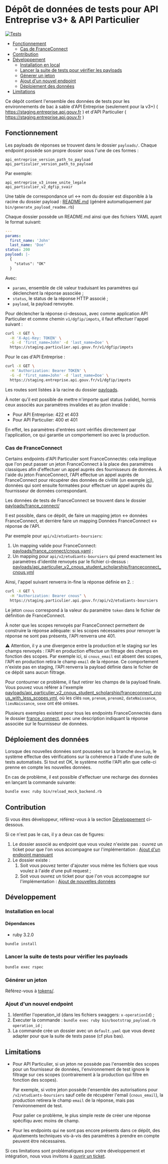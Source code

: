 # Dépôt de données de tests pour  API Entreprise v3+ & API Particulier

[![Tests](https://github.com/etalab/siade_staging_data/actions/workflows/tests.yml/badge.svg)](https://github.com/etalab/siade_staging_data/actions/workflows/tests.yml)

* [Fonctionnement](#fonctionnement)
  * [Cas de FranceConnect](#cas-de-franceconnect)
* [Contribution](#contribution)
* [Développement](#developpement)
  * [Installation en local](#installation-en-local)
  * [Lancer la suite de tests pour vérifier les payloads](#lancer-la-suite-de-tests-pour-vérifier-les-payloads)
  * [Génerer un jeton](#générer-un-jeton)
  * [Ajout d'un nouvel endpoint](#ajout-dun-nouvel-endpoint)
  * [Déploiement des données](#déploiement-des-données)
* [Limitations](#limitations)

Ce dépôt contient l'ensemble des données de tests pour les environnements de bac à sable d'API Entreprise (seulement pour la v3+)
( https://staging.entreprise.api.gouv.fr ) et d'API Particulier ( https://staging.entreprise.api.gouv.fr )

## Fonctionnement

Les payloads de réponses se trouvent dans le dossier `payloads/`.
Chaque endpoint possède son propre dossier sous l'une de ces formes :

```
api_entreprise_version_path_to_payload
api_particulier_version_path_to_payload
```

Par exemple:

```
api_entreprise_v3_insee_unite_legale
api_particulier_v2_dgfip_svair
```

Une table de correspondance url <-> nom du dossier est disponible à la racine du dossier payload : [README.md](./payloads/README.md) (généré automatiquement par `bin/generate_payload_readme.rb`)

Chaque dossier possède un README.md ainsi que des fichiers YAML ayant le format suivant:

```yaml
---
params:
  first_name: 'John'
  last_name: 'Doe'
status: 200
payload: |-
  {
    "status": "OK"
  }
```

Avec:

* `params`, ensemble de clé valeur traduisant les paramètres qui déclenchent la réponse associée ;
* `status`, le status de la réponse HTTP associé ;
* `payload`, la payload renvoyée.

Pour déclencher la réponse ci-dessous, avec comme application API Particulier et comme chemin `v1/dgfip/impots`, il faut effectuer l'appel suivant :

```sh
curl -X GET \
  -H 'X-Api-Key: TOKEN' \
  -G -d 'first_name=John' -d 'last_name=Doe' \
  https://staging.particulier.api.gouv.fr/v1/dgfip/impots
```

Pour le cas d'API Entreprise :

```sh
curl -X GET \
  -H 'Authorization: Bearer TOKEN' \
  -G -d 'first_name=John' -d 'last_name=Doe' \
  https://staging.entreprise.api.gouv.fr/v1/dgfip/impots
```

Les routes sont listées à la racine du dossier [payloads](./payloads).

À noter qu'il est possible de mettre n'importe quel status (valide), hormis ceux associés aux paramètres invalides et au jeton invalide :

* Pour API Entreprise: 422 et 403
* Pour API Particulier: 400 et 401

En effet, les paramètres d'entrées sont vérifiés directement par l'application,
ce qui garantie un comportement iso avec la production.

### Cas de FranceConnect

Certains endpoints d'API Particulier sont FranceConnectés: cela implique que l'on peut passer un jeton FranceConnect à la place des paramètres classiques afin d'effectuer un appel auprès des fournisseurs de données. À l'aide du jeton
FranceConnect, l'API effectue un appel auprès de FranceConnect pour récupérer des données de civilité (un exemple [ici](./payloads/france_connect/default.yaml)), données qui sont ensuite formatées pour effectuer un appel auprès du fournisseur de données correspondant.

Les données de tests de FranceConnect se trouvent dans le dossier [payloads/france_connect/](payloads/france_connect/)

Il est possible, dans ce dépôt, de faire un mapping jeton <-> données FranceConnect, et derrière faire un mapping Données FranceConnect <-> réponse de l'API.

Par exemple pour `api/v2/etudiants-boursiers`:

1. Un mapping valide pour FranceConnect: [payloads/france_connect/cnous.yaml](./payloads/france_connect/cnous.yaml) ;
2. Un mapping pour `api/v2/etudiants-boursiers` qui prend exactement les paramètres d'identité renvoyés par le fichier ci-dessus : [payloads/api_particulier_v2_cnous_student_scholarship/franceconnect_cnous.yml](./payloads/api_particulier_v2_cnous_student_scholarship/france_connect_cnous.yml)

Ainsi, l'appel suivant renverra in-fine la réponse définie en 2. :

```sh
curl -X GET \
  -H "Authorization: Bearer cnous" \
  https://staging.particulier.api.gouv.fr/api/v2/etudiants-boursiers
```

Le jeton `cnous` correspond à la valeur du paramètre `token` dans le fichier de définition de FranceConnect.

À noter que les scopes renvoyés par FranceConnect permettent de construire la réponse adéquate: si les scopes nécessaires pour renvoyer la réponse ne sont pas présents, l'API renverra une 401.

⚠️ Attention, il y a une divergence entre la production et le staging sur les champs renvoyés : l'API en production effectue un filtrage des champs en fonction des scopes. Par exemple ici, si `cnous_email` est absent des scopes, l'API en production retira le champ `email` de la réponse. Ce comportement n'existe pas en staging, l'API renverra la payload définie dans le fichier de ce dépôt sans aucun filtrage.

Pour contourner ce problème, il faut retirer les champs de la payload finale.
Vous pouvez vous référer à l'exemple [payloads/api_particulier_v2_cnous_student_scholarship/franceconnect_cnous_with_less_scopes.yml](./payloads/api_particulier_v2_cnous_student_scholarship/franceconnect_cnous_with_less_scopes.yml), où les clés `nom`, `prenom`, `prenom2`, `dateNaissance`, `lieuNaissance`, `sexe` ont été omises.

Plusieurs exemples existent pour tous les endpoints FranceConnectés dans le dossier [france_connect](./payloads/france_connect/), avec une description indiquant la réponse associée sur le fournisseur de données.

## Déploiement des données

Lorsque des nouvelles données sont poussées sur la branche `develop`, le système effectue des vérifications sur la cohérence à l'aide d'une suite de tests automatisés. Si tout est OK, le système notifie l'API afin que celle-ci prenne
en compte les nouvelles données.

En cas de problème, il est possible d'effectuer une recharge des données en lançant la commande suivante:

```sh
bundle exec ruby bin/reload_mock_backend.rb
```

## Contribution

Si vous êtes développeur, référez-vous à la section [Développement](#developpement) ci-dessous.

Si ce n'est pas le cas, il y a deux cas de figures:

1. Le dossier associé au endpoint que vous voulez n'existe pas : ouvrez un ticket pour que l'on vous accompagne sur l'implémentation : [Ajout d'un endpoint manquant](https://github.com/etalab/siade_staging_data/issues/new?template=proposer-une-am-lioration.md)
2. Le dossier existe :
   1. Soit vous pouvez tenter d'ajouter vous même les fichiers que vous voulez à l'aide d'une pull request ;
   2. Soit vous ouvrez un ticket pour que l'on vous accompagne sur l'implémentation : [Ajout de nouvelles données](https://github.com/etalab/siade_staging_data/issues/new?template=ajout-payloads.md)

## Développement

### Installation en local

#### Dépendances

* ruby 3.2.0

```sh
bundle install
```

### Lancer la suite de tests pour vérifier les payloads

```sh
bundle exec rspec
```

### Générer un jeton

Référez-vous à [tokens/](./tokens).

### Ajout d'un nouvel endpoint

1. Identifier l'operation_id (dans les fichiers swaggers: `x-operationId`) ;
2. Executer la commande : `bundle exec ruby bin/bootstrap_payload.rb
   operation_id` ;
3. La commande crée un dossier avec un `default.yaml` que vous devez adapter pour
   que la suite de tests passe (cf plus bas).

## Limitations

* Pour API Particulier, si un jeton ne possède pas l'ensemble des scopes pour un fournisseur de données, l'environnement de test ignore le filtrage sur ces scopes (contrairement à la production qui filtre en fonction des scopes).

  Par exemple, si votre jeton possède l'ensemble des autorisations pour
  `/v2/etudiants-boursiers` sauf celle de récupérer l'email (`cnous_email`), la production retirera le champ `email` de la réponse, mais pas l'environnement de test.

  Pour palier ce problème, le plus simple reste de créer une réponse spécifiqu avec moins de champ.
* Pour les endpoints qui ne sont pas encore présents dans ce dépôt, des ajustements techniques vis-à-vis des paramètres à prendre en compte peuvent être nécessaires.

Si ces limitations sont problématiques pour votre développement et intégration, nous vous invitons à [ouvrir un ticket](https://github.com/etalab/siade_staging_data/issues/new).
